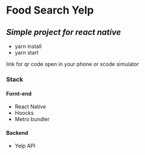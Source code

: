 # Food Search Yelp
## _Simple project for react native_

* yarn install
* yarn start

link for qr code
open in your phone or xcode simulator

### Stack
#### Fornt-end
* React Native
* Hoocks
* Metro bundler

#### Backend
* Yelp API





